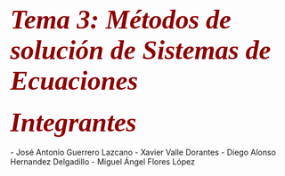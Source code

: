 <h1> <font color = "darkred" size="+5" font face = "cooper black"> <b> <i> Tema 3: Métodos de solución de Sistemas de Ecuaciones </i> </b> </font> </h1>

<h4> <font color = "darkred" size="+5" font face = "cooper black"> <b> <i> Integrantes </i> </b> </font> </h4>
 - José Antonio Guerrero Lazcano
 - Xavier Valle Dorantes
 - Diego Alonso Hernandez Delgadillo
 - Miguel Ángel Flores López
